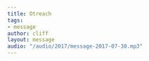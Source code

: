 ```yaml
---
title: Otreach
tags:
- message
author: cliff
layout: message
audio: "/audio/2017/message-2017-07-30.mp3"
---
```

